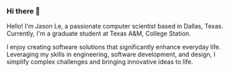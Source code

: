 ### Hi there 👋

Hello! I'm Jason Le, a passionate computer scientist based in Dallas, Texas. Currently, I'm a graduate student at Texas A&M, College Station.

I enjoy creating software solutions that significantly enhance everyday life. Leveraging my skills in engineering, software development, and design, I simplify complex challenges and bringing innovative ideas to life.
